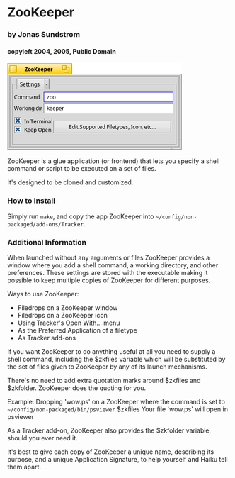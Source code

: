 # ZooKeeper

###  by Jonas Sundstrom

#### copyleft 2004, 2005, Public Domain

![screenshot](screenshot.png)

ZooKeeper is a glue application (or frontend) that lets you 
specify a shell command or script to be executed on a set
of files.
	
It's designed to be cloned and customized.

### How to Install
Simply run `make`, and copy the app ZooKeeper into `~/config/non-packaged/add-ons/Tracker`.

### Additional Information
When launched without any arguments or files ZooKeeper
provides a window where you add a shell command, a 
working directory, and other preferences. These settings
are stored with the executable making it possible to keep
multiple copies of ZooKeeper for different purposes.
	
Ways to use ZooKeeper:
* Filedrops on a ZooKeeper window
* Filedrops on a ZooKeeper icon
* Using Tracker's Open With... menu
* As the Preferred Application of a filetype
* As Tracker add-ons
	
If you want ZooKeeper to do anything useful at all you 
need to supply a shell command, including the $zkfiles
variable which will be substituted by the set of files 
given to ZooKeeper by any of its launch mechanisms.

There's no need to add extra quotation marks around 
$zkfiles and $zkfolder. ZooKeeper does the quoting for you.

Example:
Dropping 'wow.ps' on a ZooKeeper 
where the command is set to
`~/config/non-packaged/bin/psviewer` $zkfiles
Your file 'wow.ps' will open in psviewer
	
As a Tracker add-on, ZooKeeper also provides the
$zkfolder variable, should you ever need it.

It's best to give each copy of ZooKeeper a unique name, 
describing its purpose, and a unique Application Signature,
to help yourself and Haiku tell them apart.

